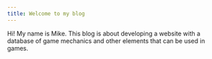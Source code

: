 ```yaml
---
title: Welcome to my blog
---
```


Hi!
My name is Mike.
This blog is about developing a website with a database of game mechanics and other elements that can be used in games.

